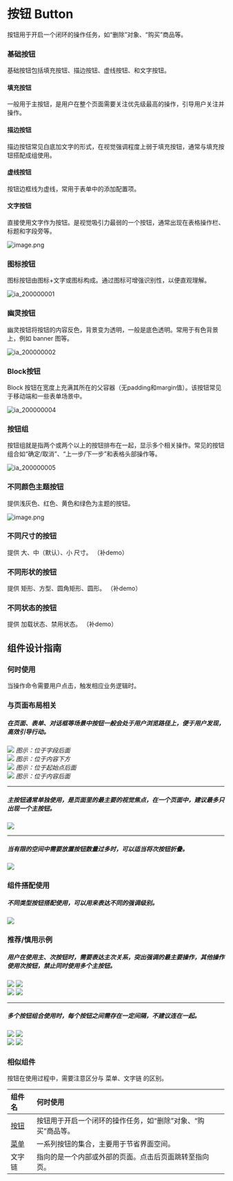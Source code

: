 # 按钮 Button
按钮用于开启一个闭环的操作任务，如“删除”对象、“购买”商品等。


### 基础按钮
基础按钮包括填充按钮、描边按钮、虚线按钮、和文字按钮。

#### 填充按钮
一般用于主按钮，是用户在整个页面需要关注优先级最高的操作，引导用户关注并操作。

#### 描边按钮
描边按钮常见白底加文字的形式，在视觉强调程度上弱于填充按钮，通常与填充按钮搭配成组使用。

#### 虚线按钮
按钮边框线为虚线，常用于表单中的添加配置项。

#### 文字按钮
直接使用文字作为按钮。是视觉吸引力最弱的一个按钮，通常出现在表格操作栏、标题和字段旁等。

<img width="" src="/uploads/72AB5E2571DF4AAA8768349930430899/image.png" alt="image.png" />




### 图标按钮
图标按钮由图标+文字或图标构成。通过图标可增强识别性，以便直观理解。

![ia_200000001](https://tdesign.gtimg.com/site/design/images/ia_200000001-1762689.png)



### 幽灵按钮
幽灵按钮将按钮的内容反色，背景变为透明，一般是底色透明。常用于有色背景上，例如 banner 图等。

![ia_200000002](https://tdesign.gtimg.com/site/design/images/ia_200000002.png)






### Block按钮

Block 按钮在宽度上充满其所在的父容器（无padding和margin值）。该按钮常见于移动端和一些表单场景中。

![ia_200000004](https://tdesign.gtimg.com/site/design/images/ia_200000004.png)



### 按钮组

按钮组就是指两个或两个以上的按钮排布在一起，显示多个相关操作。常见的按钮组合如“确定/取消”、“上一步/下一步”和表格头部操作等。

![ia_200000005](https://tdesign.gtimg.com/site/design/images/ia_200000005.jpg)


### 不同颜色主题按钮
提供浅灰色、红色、黄色和绿色为主题的按钮。

<img width="" src="/uploads/384AFBB7B5D54BB2A13D4D9607B554ED/image.png" alt="image.png" />

### 不同尺寸的按钮
提供 大、中（默认）、小 尺寸。
（补demo）


### 不同形状的按钮
提供 矩形、方型、圆角矩形、圆形。
（补demo）

### 不同状态的按钮
提供 加载状态、禁用状态。
（补demo）



## 组件设计指南

### 何时使用

当操作命令需要用户点击，触发相应业务逻辑时。


### 与页面布局相关

##### 在页面、表单、对话框等场景中按钮一般会处于用户浏览路径上，便于用户发现，高效引导行动。

<div class="legend">
  <div class="item">
    <img src="https://oteam-tdesign-1258344706.cos.ap-guangzhou.myqcloud.com/site/design/button-1@2x.png" />
    <em>图示：位于字段后面</em>
  </div>

  <div class="item">
    <img src="https://oteam-tdesign-1258344706.cos.ap-guangzhou.myqcloud.com/site/design/button-2@2x.png" />
    <em>图示：位于内容下方</em>
  </div>
</div>

<div class="legend">
  <div class="item">
    <img src="https://oteam-tdesign-1258344706.cos.ap-guangzhou.myqcloud.com/site/design/button-3@2x.png" />
    <em>图示：位于起始点后面</em>
  </div>

  <div class="item">
    <img src="https://oteam-tdesign-1258344706.cos.ap-guangzhou.myqcloud.com/site/design/button-4@2x.png" />
    <em>图示：位于内容后面</em>
  </div>
</div>

<hr />

##### 主按钮通常单独使用，是页面里的最主要的视觉焦点，在一个页面中，建议最多只出现一个主按钮。

<div class="legend">
  <div class="item">
    <img src="https://oteam-tdesign-1258344706.cos.ap-guangzhou.myqcloud.com/site/design/button-5@2x.png" />
  </div>

  <div class="item"></div>
</div>


<hr />

##### 当有限的空间中需要放置按钮数量过多时，可以适当将次按钮折叠。

<div class="legend">
  <div class="item">
    <img src="https://oteam-tdesign-1258344706.cos.ap-guangzhou.myqcloud.com/site/design/button-6@2x.png" />
  </div>

  <div class="item"></div>
</div>


### 组件搭配使用

##### 不同类型按钮搭配使用，可以用来表达不同的强调级别。

<img src="https://oteam-tdesign-1258344706.cos.ap-guangzhou.myqcloud.com/site/design/button-7@2x.png" />



### 推荐/慎用示例


##### 用户在使用主、次按钮时，需要表达主次关系，突出强调的最主要操作，其他操作使用次按钮，禁止同时使用多个主按钮。

<div class="legend">
  <div class="item">
    <img src="https://oteam-tdesign-1258344706.cos.ap-guangzhou.myqcloud.com/site/design/button-8@2x.png" />
    <img class="tag" src="https://oteam-tdesign-1258344706.cos.ap-guangzhou.myqcloud.com/site/doc/good.png" />
  </div>

  <div class="item">
    <img src="https://oteam-tdesign-1258344706.cos.ap-guangzhou.myqcloud.com/site/design/button-9@2x.png" />
    <img class="tag" src="https://oteam-tdesign-1258344706.cos.ap-guangzhou.myqcloud.com/site/doc/bad.png" />
  </div>
</div>

<hr />

##### 多个按钮组合使用时，每个按钮之间需存在一定间隔，不建议连在一起。

<div class="legend">
  <div class="item">
    <img src="https://oteam-tdesign-1258344706.cos.ap-guangzhou.myqcloud.com/site/design/button-10@2x.png" />
    <img class="tag" src="https://oteam-tdesign-1258344706.cos.ap-guangzhou.myqcloud.com/site/doc/good.png" />
  </div>

  <div class="item">
    <img src="https://oteam-tdesign-1258344706.cos.ap-guangzhou.myqcloud.com/site/design/button-11@2x.png" />
    <img class="tag" src="https://oteam-tdesign-1258344706.cos.ap-guangzhou.myqcloud.com/site/doc/bad.png" />
  </div>
</div>

### 相似组件

按钮在使用过程中，需要注意区分与 菜单、文字链 的区别。

| 组件名 | 何时使用                                                     |
| :----- | :----------------------------------------------------------- |
| [按钮](./button)   | 按钮用于开启一个闭环的操作任务，如“删除”对象、“购买”商品等。 |
| [菜单](./menu)   | 一系列按钮的集合，主要用于节省界面空间。                     |
| 文字链 | 指向的是一个内部或外部的页面。点击后页面跳转至指向页。       |
